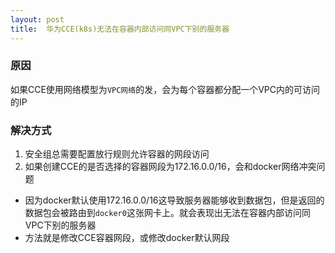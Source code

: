```yaml
---
layout: post
title:  华为CCE(k8s)无法在容器内部访问同VPC下别的服务器
---
```

### 原因
如果CCE使用网络模型为`VPC网络`的发，会为每个容器都分配一个VPC内的可访问的IP
### 解决方式
1. 安全组总需要配置放行规则允许容器的网段访问
2. 如果创建CCE的是否选择的容器网段为172.16.0.0/16，会和docker网络冲突问题
- 因为docker默认使用172.16.0.0/16这导致服务器能够收到数据包，但是返回的数据包会被路由到`docker0`这张网卡上。就会表现出无法在容器内部访问同VPC下别的服务器
- 方法就是修改CCE容器网段，或修改docker默认网段
